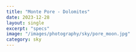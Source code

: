 ```yaml
---
title: "Monte Pore - Dolomites"
date: 2023-12-28
layout: single
excerpt: "specs"
image: "/images/photography/sky/pore_moon.jpg"
category: sky
---
```

